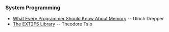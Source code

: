 ### System Programming

* [What Every Programmer Should Know About Memory][0] -- Ulrich Drepper
* [The EXT2FS Library][1] -- Theodore Ts'o

[0]: http://www.akkadia.org/drepper/cpumemory.pdf "cpumemory.pdf"
[1]: http://www.giis.co.in/libext2fs.pdf

